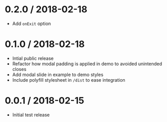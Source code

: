 # 0.2.0 / 2018-02-18

* Add `onExit` option

# 0.1.0 / 2018-02-18

* Intial public release
* Refactor how modal padding is applied in demo to avoided unintended closes
* Add modal slide in example to demo styles
* Include polyfill stylesheet in `/dist` to ease integration

# 0.0.1 / 2018-02-15

* Initial test release
